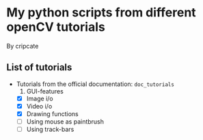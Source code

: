 
# My python scripts from different openCV tutorials
By cripcate

## List of tutorials

* Tutorials from the official documentation: `doc_tutorials`
  1. GUI-features
    * [x] Image i/o
    * [x] Video i/o
    * [x] Drawing functions
    * [ ] Using mouse as paintbrush
    * [ ] Using track-bars

